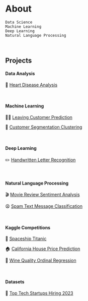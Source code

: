 # About

```
Data Science
Machine Learning
Deep Learning
Natural Language Processing
```
<br>

## Projects

#### Data Analysis
💊 [Heart Disease Analysis](https://github.com/chickooooo/heart_disease_analysis)

<br>

#### Machine Learning

🏃‍♂️ [Leaving Customer Prediction](https://github.com/chickooooo/leaving_customer)<br>

🛒 [Customer Segmentation Clustering](https://github.com/chickooooo/customer_segmentation)

<br>

#### Deep Learning

✏️ [Handwritten Letter Recognition](https://github.com/chickooooo/handwritten_letter_recognition)

<br>

#### Natural Language Processing

🎬 [Movie Review Sentiment Analysis](https://github.com/chickooooo/movie_review_sentiment_analysis)

😩 [Spam Text Message Classification](https://github.com/chickooooo/spam_message_classification)

<br>

#### Kaggle Competitions

🚀 [Spaceship Titanic](https://github.com/chickooooo/space_titanic_2)<br>

🏠 [California House Price Prediction](https://github.com/chickooooo/california_housing_2)<br>

🍷 [Wine Quality Ordinal Regression](https://github.com/chickooooo/wine_quality)

<br>

#### Datasets

🦄 [Top Tech Startups Hiring 2023](https://github.com/chickooooo/top_tech_startups_hiring)
